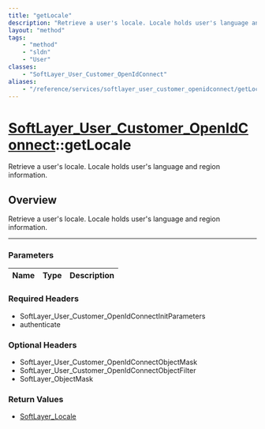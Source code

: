 ```yaml
---
title: "getLocale"
description: "Retrieve a user's locale. Locale holds user's language and region information."
layout: "method"
tags:
    - "method"
    - "sldn"
    - "User"
classes:
    - "SoftLayer_User_Customer_OpenIdConnect"
aliases:
    - "/reference/services/softlayer_user_customer_openidconnect/getLocale"
---
```

# [SoftLayer_User_Customer_OpenIdConnect](/reference/services/SoftLayer_User_Customer_OpenIdConnect)::getLocale


Retrieve a user's locale. Locale holds user's language and region information.


## Overview 
Retrieve a user's locale. Locale holds user's language and region information.

-----

### Parameters 
|Name | Type | Description |
| --- | --- | --- |


### Required Headers
* SoftLayer_User_Customer_OpenIdConnectInitParameters
* authenticate


### Optional Headers
* SoftLayer_User_Customer_OpenIdConnectObjectMask
* SoftLayer_User_Customer_OpenIdConnectObjectFilter
* SoftLayer_ObjectMask

### Return Values
* <a href='/reference/datatypes/SoftLayer_Locale'>SoftLayer_Locale </a>




